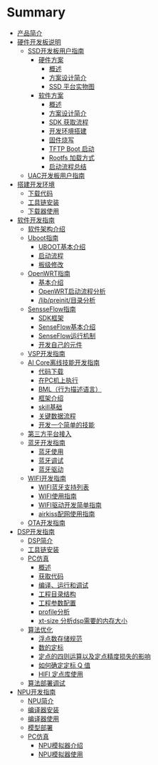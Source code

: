 # Summary

* [产品简介](README.md)
* [硬件开发板说明](ying-jian-kai-fa-ban-shuo-ming.md)
  * [SSD开发板用户指南](ssdkai-fa-ban-kai-fa-zhi-nan.md)
    * [硬件方案]()
      * [概述](ssdkai-fa-ban-kai-fa-zhi-nan/ying-jian-fang-an/gai-shu.md)
      * [方案设计简介](ssdkai-fa-ban-kai-fa-zhi-nan/ying-jian-fang-an/fang-an-she-ji-jian-jie.md)
      * [SSD 平台实物图](ssdkai-fa-ban-kai-fa-zhi-nan/ying-jian-fang-an/ssd-ping-tai-shi-wu-tu.md)
    * [软件方案]()
      * [概述](ssdkai-fa-ban-kai-fa-zhi-nan/ruan-jian-fang-an/gai-shu.md)
      * [方案设计简介](ssdkai-fa-ban-kai-fa-zhi-nan/ruan-jian-fang-an/fang-an-she-ji-jian-jie.md)
      * [SDK 获取流程](ssdkai-fa-ban-kai-fa-zhi-nan/ruan-jian-fang-an/sdk-huo-qu-liu-cheng.md)
      * [开发环境搭建](ssdkai-fa-ban-kai-fa-zhi-nan/ruan-jian-fang-an/kai-fa-huan-jing-da-jian.md)
      * [固件烧写](ssdkai-fa-ban-kai-fa-zhi-nan/ruan-jian-fang-an/gu-jian-shao-xie.md)
      * [TFTP Boot 启动](ssdkai-fa-ban-kai-fa-zhi-nan/ruan-jian-fang-an/tftp-boot-qi-dong.md)
      * [Rootfs 加载方式](ssdkai-fa-ban-kai-fa-zhi-nan/ruan-jian-fang-an/rootfs-jia-zai-fang-shi.md)
      * [启动流程总结](ssdkai-fa-ban-kai-fa-zhi-nan/ruan-jian-fang-an/qi-dong-liu-cheng-zong-jie.md)
  * [UAC开发板用户指南](uackai-fa-ban-yong-hu-zhi-nan.md)
* [搭建开发环境]()
  * [下载代码](da-jian-kai-fa-huan-jing/xia-zai-dai-ma.md)
  * [工具链安装](da-jian-kai-fa-huan-jing/gong-ju-lian-an-zhuang.md)
  * [下载器使用](da-jian-kai-fa-huan-jing/xia-zai-qi-shi-yong.md)
* [软件开发指南]()
  * [软件架构介绍](ruan-jian-jia-gou-jie-shao.md)
  * [Uboot指南]()
    * [UBOOT基本介绍](ruan-jian-jia-gou-jie-shao/ubootzhi-nan/ubootji-ben-jie-shao.md)
    * [启动流程](ruan-jian-jia-gou-jie-shao/ubootzhi-nan/qi-dong-liu-cheng.md)
    * [板级修改](ruan-jian-jia-gou-jie-shao/ubootzhi-nan/ban-ji-xiu-gai.md)
  * [OpenWRT指南]()
    * [基本介绍](ruan-jian-jia-gou-jie-shao/openwrtzhi-nan/ji-ben-jie-shao.md)
    * [OpenWRT启动流程分析](ruan-jian-jia-gou-jie-shao/openwrtzhi-nan/openwrtqi-dong-liu-cheng-fen-xi.md)
    * [/lib/preinit/目录分析](ruan-jian-jia-gou-jie-shao/openwrtzhi-nan/libpreinitmu-lu-fen-xi.md)
  * [SensseFlow指南]()
    * [SDK框架](sensseflowzhi-nan/sdkkuang-jia.md)
    * [SenseFlow基本介绍](sensseflowzhi-nan/senseflowji-ben-jie-shao.md)
    * [SenseFlow运行机制](sensseflowzhi-nan/senseflowyun-xing-ji-zhi.md)
    * [开发自己的元件](sensseflowzhi-nan/kai-fa-zi-ji-de-yuan-jian.md)
  * [VSP开发指南](vspkai-fa-zhi-nan.md)
  * [AI Core离线技能开发指南](ai-coreli-xian-ji-neng-kai-fa-zhi-nan.md)
    * [代码下载](ai-coreli-xian-ji-neng-kai-fa-zhi-nan/dai-ma-xia-zai.md)
    * [在PC机上执行](ai-coreli-xian-ji-neng-kai-fa-zhi-nan/zai-pc-ji-shang-zhi-xing.md)
    * [BML（行为描述语言）](ai-coreli-xian-ji-neng-kai-fa-zhi-nan/bmlff08-xing-wei-miao-shu-yu-yan-ff09.md)
    * [框架介绍](ai-coreli-xian-ji-neng-kai-fa-zhi-nan/kuang-jia-jie-shao.md)
    * [skill基础](ai-coreli-xian-ji-neng-kai-fa-zhi-nan/skillji-chu.md)
    * [关键数据流程](ai-coreli-xian-ji-neng-kai-fa-zhi-nan/guan-jian-shu-ju-liu-cheng.md)
    * [开发一个简单的技能](ai-coreli-xian-ji-neng-kai-fa-zhi-nan/kai-fa-yi-ge-jian-dan-de-ji-neng.md)
  * [第三方平台接入](di-san-fang-ping-tai-jie-ru.md)
  * [蓝牙开发指南]()
    * [蓝牙使用](lan-ya-kai-fa-zhi-nan/lan-ya-shi-yong.md)
    * [蓝牙调试](lan-ya-kai-fa-zhi-nan/lan-ya-diao-shi.md)
    * [蓝牙驱动](lan-ya-kai-fa-zhi-nan/lan-ya-qu-dong.md)
  * [WIFI开发指南]()
    * [WIFI蓝牙支持列表](wifikai-fa-zhi-nan/wifilan-ya-zhi-chi-lie-biao.md)
    * [WIFI使用指南](wifikai-fa-zhi-nan/wifishi-yong-zhi-nan.md)
    * [WIFI驱动开发简单指南](wifikai-fa-zhi-nan/wifiqu-dong-kai-fa-jian-dan-zhi-nan.md)
    * [airkiss配网使用指南](wifikai-fa-zhi-nan/airkisspei-wang-shi-yong-zhi-nan.md)
  * [OTA开发指南](otakai-fa-zhi-nan.md)
* [DSP开发指南]()
  * [DSP简介](dspkai-fa-zhi-nan/dspjian-jie.md)
  * [工具链安装](dspkai-fa-zhi-nan/gong-ju-lian-an-zhuang.md)
  * [PC仿真]()
    * [概述](dspkai-fa-zhi-nan/pcfang-zhen/gai-shu.md)
    * [获取代码](dspkai-fa-zhi-nan/pcfang-zhen/huo-qu-dai-ma.md)
    * [编译、运行和调试](dspkai-fa-zhi-nan/pcfang-zhen/bian-yi-3001-yun-xing-he-diao-shi.md)
    * [工程目录结构](dspkai-fa-zhi-nan/pcfang-zhen/gong-cheng-mu-lu-jie-gou.md)
    * [工程参数配置](dspkai-fa-zhi-nan/pcfang-zhen/gong-cheng-can-shu-pei-zhi.md)
    * [profile分析](dspkai-fa-zhi-nan/pcfang-zhen/profilefen-xi.md)
    * [xt-size 分析dsp需要的内存大小](dspkai-fa-zhi-nan/pcfang-zhen/xt-size-fen-xi-dsp-xu-yao-de-nei-cun-da-xiao.md)
  * [算法优化](dspkai-fa-zhi-nan/suan-fa-you-hua.md)
    * [浮点数存储规范](dspkai-fa-zhi-nan/suan-fa-you-hua/fu-dian-shu-cun-chu-gui-fan.md)
    * [数的定标](dspkai-fa-zhi-nan/suan-fa-you-hua/shu-de-ding-biao.md)
    * [定点的四则运算以及定点精度损失的影响](dspkai-fa-zhi-nan/suan-fa-you-hua/ding-dian-de-si-ze-yun-suan-yi-ji-ding-dian-jing-du-sun-shi-de-ying-xiang.md)
    * [如何确定定标 Q 值](dspkai-fa-zhi-nan/suan-fa-you-hua/ru-he-que-ding-ding-biao-q-zhi.md)
    * [HIFI 定点库使用](dspkai-fa-zhi-nan/suan-fa-you-hua/hifi-ding-dian-ku-shi-yong.md)
  * [算法部署调试](dspkai-fa-zhi-nan/suan-fa-bu-shu-diao-shi.md)
* [NPU开发指南]()
  * [NPU简介](npukai-fa-zhi-nan/npujian-jie.md)
  * [编译器安装](npukai-fa-zhi-nan/bian-yi-qi-an-zhuang.md)
  * [编译器使用](npukai-fa-zhi-nan/bian-yi-qi-shi-yong.md)
  * [模型部署](npukai-fa-zhi-nan/mo-xing-bu-shu.md)
  * [PC仿真]()
    * [NPU模拟器介绍](npukai-fa-zhi-nan/pcfang-zhen/npumo-ni-qi-jie-shao.md)
    * [NPU模拟器使用](npukai-fa-zhi-nan/pcfang-zhen/npumo-ni-qi-shi-yong.md)

